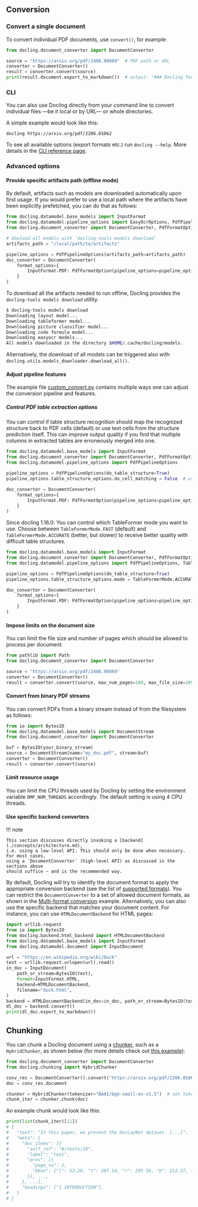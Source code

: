 ## Conversion

### Convert a single document

To convert individual PDF documents, use `convert()`, for example:

```python
from docling.document_converter import DocumentConverter

source = "https://arxiv.org/pdf/2408.09869"  # PDF path or URL
converter = DocumentConverter()
result = converter.convert(source)
print(result.document.export_to_markdown())  # output: "### Docling Technical Report[...]"
```

### CLI

You can also use Docling directly from your command line to convert individual files —be it local or by URL— or whole directories.

A simple example would look like this:
```console
docling https://arxiv.org/pdf/2206.01062
```

To see all available options (export formats etc.) run `docling --help`. More details in the [CLI reference page](./reference/cli.md).

### Advanced options

#### Provide specific artifacts path (offline mode)

By default, artifacts such as models are downloaded automatically upon first usage. If you would prefer to use a local path where the artifacts have been explicitly prefetched, you can do that as follows:

```python
from docling.datamodel.base_models import InputFormat
from docling.datamodel.pipeline_options import EasyOcrOptions, PdfPipelineOptions
from docling.document_converter import DocumentConverter, PdfFormatOption

# dowload all models with `docling-tools models download`
artifacts_path = "/local/path/to/artifacts"

pipeline_options = PdfPipelineOptions(artifacts_path=artifacts_path)
doc_converter = DocumentConverter(
    format_options={
        InputFormat.PDF: PdfFormatOption(pipeline_options=pipeline_options)
    }
)
```

To download all the artifacts needed to run offline, Docling provides the `docling-tools models download` utility.

```sh
$ docling-tools models download
Downloading layout model...
Downloading tableformer model...
Downloading picture classifier model...
Downloading code formula model...
Downloading easyocr models...
All models downloaded in the directory $HOME/.cache/docling/models.
```

Alternatively, the download of all models can be triggered also with `docling.utils.models_downloader.download_all()`.


#### Adjust pipeline features

The example file [custom_convert.py](./examples/custom_convert.py) contains multiple ways
one can adjust the conversion pipeline and features.

##### Control PDF table extraction options

You can control if table structure recognition should map the recognized structure back to PDF cells (default) or use text cells from the structure prediction itself.
This can improve output quality if you find that multiple columns in extracted tables are erroneously merged into one.


```python
from docling.datamodel.base_models import InputFormat
from docling.document_converter import DocumentConverter, PdfFormatOption
from docling.datamodel.pipeline_options import PdfPipelineOptions

pipeline_options = PdfPipelineOptions(do_table_structure=True)
pipeline_options.table_structure_options.do_cell_matching = False  # uses text cells predicted from table structure model

doc_converter = DocumentConverter(
    format_options={
        InputFormat.PDF: PdfFormatOption(pipeline_options=pipeline_options)
    }
)
```

Since docling 1.16.0: You can control which TableFormer mode you want to use. Choose between `TableFormerMode.FAST` (default) and `TableFormerMode.ACCURATE` (better, but slower) to receive better quality with difficult table structures.

```python
from docling.datamodel.base_models import InputFormat
from docling.document_converter import DocumentConverter, PdfFormatOption
from docling.datamodel.pipeline_options import PdfPipelineOptions, TableFormerMode

pipeline_options = PdfPipelineOptions(do_table_structure=True)
pipeline_options.table_structure_options.mode = TableFormerMode.ACCURATE  # use more accurate TableFormer model

doc_converter = DocumentConverter(
    format_options={
        InputFormat.PDF: PdfFormatOption(pipeline_options=pipeline_options)
    }
)
```


#### Impose limits on the document size

You can limit the file size and number of pages which should be allowed to process per document:

```python
from pathlib import Path
from docling.document_converter import DocumentConverter

source = "https://arxiv.org/pdf/2408.09869"
converter = DocumentConverter()
result = converter.convert(source, max_num_pages=100, max_file_size=20971520)
```

#### Convert from binary PDF streams

You can convert PDFs from a binary stream instead of from the filesystem as follows:

```python
from io import BytesIO
from docling.datamodel.base_models import DocumentStream
from docling.document_converter import DocumentConverter

buf = BytesIO(your_binary_stream)
source = DocumentStream(name="my_doc.pdf", stream=buf)
converter = DocumentConverter()
result = converter.convert(source)
```

#### Limit resource usage

You can limit the CPU threads used by Docling by setting the environment variable `OMP_NUM_THREADS` accordingly. The default setting is using 4 CPU threads.


#### Use specific backend converters

!!! note

    This section discusses directly invoking a [backend](./concepts/architecture.md),
    i.e. using a low-level API. This should only be done when necessary. For most cases,
    using a `DocumentConverter` (high-level API) as discussed in the sections above
    should suffice — and is the recommended way.

By default, Docling will try to identify the document format to apply the appropriate conversion backend (see the list of [supported formats](./supported_formats.md)).
You can restrict the `DocumentConverter` to a set of allowed document formats, as shown in the [Multi-format conversion](./examples/run_with_formats.py) example.
Alternatively, you can also use the specific backend that matches your document content. For instance, you can use `HTMLDocumentBackend` for HTML pages:

```python
import urllib.request
from io import BytesIO
from docling.backend.html_backend import HTMLDocumentBackend
from docling.datamodel.base_models import InputFormat
from docling.datamodel.document import InputDocument

url = "https://en.wikipedia.org/wiki/Duck"
text = urllib.request.urlopen(url).read()
in_doc = InputDocument(
    path_or_stream=BytesIO(text),
    format=InputFormat.HTML,
    backend=HTMLDocumentBackend,
    filename="duck.html",
)
backend = HTMLDocumentBackend(in_doc=in_doc, path_or_stream=BytesIO(text))
dl_doc = backend.convert()
print(dl_doc.export_to_markdown())
```

## Chunking

You can chunk a Docling document using a [chunker](concepts/chunking.md), such as a
`HybridChunker`, as shown below (for more details check out
[this example](examples/hybrid_chunking.ipynb)):

```python
from docling.document_converter import DocumentConverter
from docling.chunking import HybridChunker

conv_res = DocumentConverter().convert("https://arxiv.org/pdf/2206.01062")
doc = conv_res.document

chunker = HybridChunker(tokenizer="BAAI/bge-small-en-v1.5")  # set tokenizer as needed
chunk_iter = chunker.chunk(doc)
```

An example chunk would look like this:

```python
print(list(chunk_iter)[11])
# {
#   "text": "In this paper, we present the DocLayNet dataset. [...]",
#   "meta": {
#     "doc_items": [{
#       "self_ref": "#/texts/28",
#       "label": "text",
#       "prov": [{
#         "page_no": 2,
#         "bbox": {"l": 53.29, "t": 287.14, "r": 295.56, "b": 212.37, ...},
#       }], ...,
#     }, ...],
#     "headings": ["1 INTRODUCTION"],
#   }
# }
```
